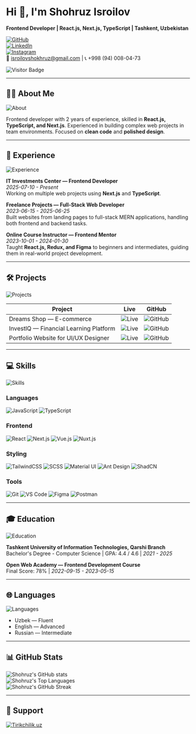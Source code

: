 # Hi 👋, I'm Shohruz Isroilov

**Frontend Developer | React.js, Next.js, TypeScript | Tashkent, Uzbekistan**  

[![GitHub](https://img.shields.io/badge/GitHub-181717?style=for-the-badge&logo=github&logoColor=white)](https://github.com/shokhruzisroilov)  
[![LinkedIn](https://img.shields.io/badge/LinkedIn-0A66C2?style=for-the-badge&logo=linkedin&logoColor=white)](https://www.linkedin.com/in/shokhruzisroilov/)  
[![Instagram](https://img.shields.io/badge/Instagram-E4405F?style=for-the-badge&logo=instagram&logoColor=white)](https://www.instagram.com/shohruz_isroilov/)  
📧 isroilovshokhruz@gmail.com | 📞 +998 (94) 008-04-73  

![Visitor Badge](https://visitor-badge.laobi.icu/badge?page_id=shokhruzisroilov.shokhruzisroilov)

---

## 👨‍💻 About Me
![About](https://img.shields.io/badge/About-Me-blue?style=for-the-badge)  

Frontend developer with 2 years of experience, skilled in **React.js, TypeScript, and Next.js**. Experienced in building complex web projects in team environments. Focused on **clean code** and **polished design**.

---

## 🚀 Experience
![Experience](https://img.shields.io/badge/Experience-Work-orange?style=for-the-badge)

**IT Investments Center — Frontend Developer**  
*2025-07-10 - Present*  
Working on multiple web projects using **Next.js** and **TypeScript**.

**Freelance Projects — Full-Stack Web Developer**  
*2023-06-15 - 2025-06-25*  
Built websites from landing pages to full-stack MERN applications, handling both frontend and backend tasks.

**Online Course Instructor — Frontend Mentor**  
*2023-10-01 - 2024-01-30*  
Taught **React.js, Redux, and Figma** to beginners and intermediates, guiding them in real-world project development.

---

## 🛠 Projects
![Projects](https://img.shields.io/badge/Projects-Portfolio-green?style=for-the-badge)

| Project | Live | GitHub |
| ------- | ---- | ------ |
| Dreams Shop — E-commerce | ![Live](https://img.shields.io/badge/Live-View-brightgreen) | ![GitHub](https://img.shields.io/badge/GitHub-181717?style=for-the-badge&logo=github&logoColor=white) |
| InvestlQ — Financial Learning Platform | ![Live](https://img.shields.io/badge/Live-View-brightgreen) | ![GitHub](https://img.shields.io/badge/GitHub-181717?style=for-the-badge&logo=github&logoColor=white) |
| Portfolio Website for UI/UX Designer | ![Live](https://img.shields.io/badge/Live-View-brightgreen) | ![GitHub](https://img.shields.io/badge/GitHub-181717?style=for-the-badge&logo=github&logoColor=white) |

---

## 💻 Skills
![Skills](https://img.shields.io/badge/Skills-DevTools-blueviolet?style=for-the-badge)

### Languages
![JavaScript](https://img.shields.io/badge/JavaScript-F7DF1E?style=for-the-badge&logo=javascript&logoColor=black)
![TypeScript](https://img.shields.io/badge/TypeScript-3178C6?style=for-the-badge&logo=typescript&logoColor=white)

### Frontend
![React](https://img.shields.io/badge/React-61DAFB?style=for-the-badge&logo=react&logoColor=white)
![Next.js](https://img.shields.io/badge/Next.js-000000?style=for-the-badge&logo=next.js&logoColor=white)
![Vue.js](https://img.shields.io/badge/Vue.js-4FC08D?style=for-the-badge&logo=vue.js&logoColor=white)
![Nuxt.js](https://img.shields.io/badge/Nuxt.js-00DC82?style=for-the-badge&logo=nuxt.js&logoColor=white)

### Styling
![TailwindCSS](https://img.shields.io/badge/TailwindCSS-06B6D4?style=for-the-badge&logo=tailwind-css&logoColor=white)
![SCSS](https://img.shields.io/badge/SCSS-CC6699?style=for-the-badge&logo=sass&logoColor=white)
![Material UI](https://img.shields.io/badge/Material%20UI-007FFF?style=for-the-badge&logo=mui&logoColor=white)
![Ant Design](https://img.shields.io/badge/Ant%20Design-0170FE?style=for-the-badge&logo=ant-design&logoColor=white)
![ShadCN](https://img.shields.io/badge/ShadCN-FF5F00?style=for-the-badge)

### Tools
![Git](https://img.shields.io/badge/Git-F05032?style=for-the-badge&logo=git&logoColor=white)
![VS Code](https://img.shields.io/badge/VS_Code-007ACC?style=for-the-badge&logo=visual-studio-code&logoColor=white)
![Figma](https://img.shields.io/badge/Figma-F24E1E?style=for-the-badge&logo=figma&logoColor=white)
![Postman](https://img.shields.io/badge/Postman-FF6C37?style=for-the-badge&logo=postman&logoColor=white)

---

## 🎓 Education
![Education](https://img.shields.io/badge/Education-School-red?style=for-the-badge)

**Tashkent University of Information Technologies, Qarshi Branch**  
Bachelor's Degree - Computer Science | GPA: 4.4 / 4.6 | *2021 - 2025*

**Open Web Academy — Frontend Development Course**  
Final Score: 78% | *2022-09-15 - 2023-05-15*

---

## 🌐 Languages
![Languages](https://img.shields.io/badge/Languages-World-blue?style=for-the-badge)  

- Uzbek — Fluent  
- English — Advanced  
- Russian — Intermediate  

---

## 📊 GitHub Stats
![Shohruz's GitHub stats](https://github-readme-stats.vercel.app/api?username=shokhruzisroilov&show_icons=true&theme=tokyonight)  
![Shohruz's Top Languages](https://github-readme-stats.vercel.app/api/top-langs/?username=shokhruzisroilov&layout=compact&theme=tokyonight)  
![Shohruz's GitHub Streak](https://github-readme-streak-stats.herokuapp.com/?user=shokhruzisroilov&theme=tokyonight)

---

## 💖 Support
[![Tirikchilik.uz](https://img.shields.io/badge/Tirikchilik.uz-FF6F61?style=for-the-badge&logo=google&logoColor=white)](https://tirikchilik.uz/shokhruzisroilov)
